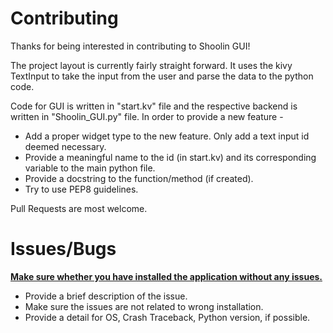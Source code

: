 # Contributing

Thanks for being interested in contributing to Shoolin GUI!

The project layout is currently fairly straight forward. It uses the kivy TextInput to take the input from the user and parse the data to the python code.

Code for GUI is written in "start.kv" file and the respective backend is written in "Shoolin_GUI.py" file. In order to provide a new feature -
* Add a proper widget type to the new feature. Only add a text input id deemed necessary.
* Provide a meaningful name to the id (in start.kv) and its corresponding variable to the main python file.
* Provide a docstring to the function/method (if created).
* Try to use PEP8 guidelines.

Pull Requests are most welcome.

# Issues/Bugs
<b><u>Make sure whether you have installed the application without any issues.</u></b>

* Provide a brief description of the issue.
* Make sure the issues are not related to wrong installation.
* Provide a detail for OS, Crash Traceback, Python version, if possible.

